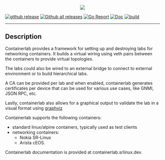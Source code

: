 <p align=center><a href="https://containerlab.srlinux.dev"><img src=https://gitlab.com/rdodin/pics/-/wikis/uploads/18b84497134ee39510d9daa6bc6712ad/containerlab_export.svg?sanitize=true/></a></p>

[![github release](https://img.shields.io/github/release/srl-wim/container-lab.svg?style=flat-square&color=00c9ff&labelColor=bec8d2)](https://github.com/srl-wim/container-lab/releases/)
[![Github all releases](https://img.shields.io/github/downloads/srl-wim/container-lab/total.svg?style=flat-square&color=00c9ff&labelColor=bec8d2)](https://github.com/srl-wim/container-lab/releases/)
[![Go Report](https://img.shields.io/badge/go%20report-A%2B-blue?style=flat-square&color=00c9ff&labelColor=bec8d2)](https://goreportcard.com/report/github.com/srl-wim/container-lab)
[![Doc](https://img.shields.io/badge/Docs-containerlab.srlinux.dev-blue?style=flat-square&color=00c9ff&labelColor=bec8d2)](https://containerlab.srlinux.dev)
[![build](https://img.shields.io/github/workflow/status/srl-wim/container-lab/Test/master?style=flat-square&labelColor=bec8d2)](https://github.com/srl-wim/container-lab/releases/)

---

## Description

Containerlab provides a framework for setting up and destroying labs for networking containers. It builds a virtual wiring using veth pairs between the containers to provide virtual topologies.

The labs could also be wired to an external bridge to connect to external environment or to build hierarchical labs.

A CA can be provided per lab and when enabled, containerlab generates certificates per device that can be used for various use cases, like GNMI, JSON RPC, etc. 

Lastly, containerlab also allows for a graphical output to validate the lab in a visual format using [graphviz](https://graphviz.org)

Containerlab supports the following containers:

* standard linux/alpine containers, typically used as test clients
* networking containers:
	* Nokia SR-Linux
	* Arista cEOS.

Containerlab documentation is provided at containerlab.srlinux.dev.
